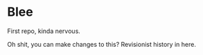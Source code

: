 # Blee

First repo, kinda nervous.

Oh shit, you can make changes to this?
Revisionist history in here.
